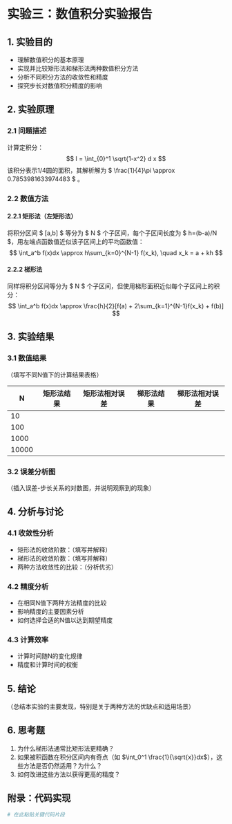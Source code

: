 # 实验三：数值积分实验报告

## 1. 实验目的
- 理解数值积分的基本原理
- 实现并比较矩形法和梯形法两种数值积分方法
- 分析不同积分方法的收敛性和精度
- 探究步长对数值积分精度的影响

## 2. 实验原理
### 2.1 问题描述
计算定积分：
$$
I = \int_{0}^1 \sqrt{1-x^2} d x
$$
该积分表示1/4圆的面积，其解析解为  $ \frac{1}{4}\pi \approx 0.7853981633974483 $ 。

### 2.2 数值方法
#### 2.2.1 矩形法（左矩形法）
将积分区间  $ [a,b] $ 等分为 $ N $ 个子区间，每个子区间长度为 $ h=(b-a)/N $，用左端点函数值近似该子区间上的平均函数值：
$$
\int_a^b f(x)dx \approx h\sum_{k=0}^{N-1} f(x_k), \quad x_k = a + kh
$$

#### 2.2.2 梯形法
同样将积分区间等分为 $ N $ 个子区间，但使用梯形面积近似每个子区间上的积分：
$$
\int_a^b f(x)dx \approx \frac{h}{2}[f(a) + 2\sum_{k=1}^{N-1}f(x_k) + f(b)]
$$

## 3. 实验结果
### 3.1 数值结果
（填写不同N值下的计算结果表格）

| N | 矩形法结果 | 矩形法相对误差 | 梯形法结果 | 梯形法相对误差 |
|---|------------|----------------|------------|----------------|
| 10 |           |                |            |                |
| 100 |          |                |            |                |
| 1000 |         |                |            |                |
| 10000 |        |                |            |                |

### 3.2 误差分析图
（插入误差-步长关系的对数图，并说明观察到的现象）

## 4. 分析与讨论
### 4.1 收敛性分析
- 矩形法的收敛阶数：（填写并解释）
- 梯形法的收敛阶数：（填写并解释）
- 两种方法收敛性的比较：（分析优劣）

### 4.2 精度分析
- 在相同N值下两种方法精度的比较
- 影响精度的主要因素分析
- 如何选择合适的N值以达到期望精度

### 4.3 计算效率
- 计算时间随N的变化规律
- 精度和计算时间的权衡

## 5. 结论
（总结本实验的主要发现，特别是关于两种方法的优缺点和适用场景）

## 6. 思考题
1. 为什么梯形法通常比矩形法更精确？
2. 如果被积函数在积分区间内有奇点（如 $\int_0^1 \frac{1}{\sqrt{x}}dx$），这些方法是否仍然适用？为什么？
3. 如何改进这些方法以获得更高的精度？

## 附录：代码实现
```python
# 在此粘贴关键代码片段
```
